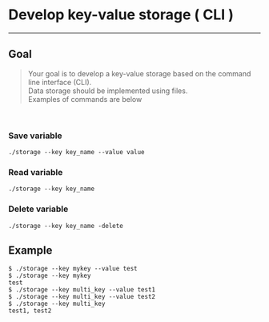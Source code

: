 # Develop key-value storage ( CLI )
___

## Goal
> Your goal is to develop a key-value storage based on the command line interface (CLI).    
> Data storage should be implemented using files.    
> Examples of commands are below

<br>


### Save variable
```shell
./storage --key key_name --value value
```

### Read variable
```shell
./storage --key key_name
```

### Delete variable

```shell
./storage --key key_name -delete
```


## Example  
```shell
$ ./storage --key mykey --value test
$ ./storage --key mykey
test
$ ./storage --key multi_key --value test1
$ ./storage --key multi_key --value test2
$ ./storage --key multi_key
test1, test2
```
